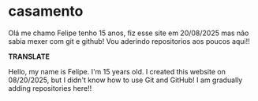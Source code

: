 # casamento
 Olá me chamo Felipe tenho 15 anos, fiz esse site em 20/08/2025 mas não sabia mexer com git e github!
 Vou aderindo repositorios aos poucos aqui!!

 **TRANSLATE**

Hello, my name is Felipe. I'm 15 years old. I created this website on 08/20/2025, but I didn't know how to use Git and GitHub! I am gradually adding repositories here!!
